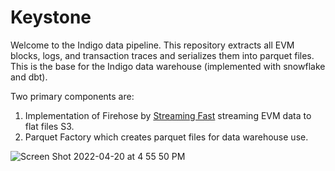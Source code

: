 # Keystone

Welcome to the Indigo data pipeline. This repository extracts all EVM blocks, logs, and transaction traces and serializes them into parquet files. This is the base for the Indigo data warehouse (implemented with snowflake and dbt).

Two primary components are:

1) Implementation of Firehose by [Streaming Fast](https://www.streamingfast.io/) streaming EVM data to flat files S3.
2) Parquet Factory which creates parquet files for data warehouse use.



![Screen Shot 2022-04-20 at 4 55 50 PM](https://user-images.githubusercontent.com/10226899/164321288-00b352ed-a3fa-4d81-9983-6872705fec7d.png)
